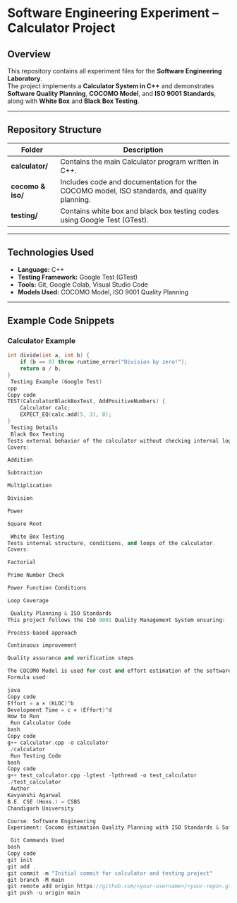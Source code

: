 #  Software Engineering Experiment – Calculator Project

##  Overview
This repository contains all experiment files for the **Software Engineering Laboratory**.  
The project implements a **Calculator System in C++** and demonstrates **Software Quality Planning**, **COCOMO Model**, and **ISO 9001 Standards**, along with **White Box** and **Black Box Testing**.

---

## Repository Structure

| Folder | Description |
|--------|--------------|
| **calculator/** | Contains the main Calculator program written in C++. |
| **cocomo & iso/** | Includes code and documentation for the COCOMO model, ISO standards, and quality planning. |
| **testing/** | Contains white box and black box testing codes using Google Test (GTest). |

---

##  Technologies Used
- **Language:** C++  
- **Testing Framework:** Google Test (GTest)  
- **Tools:** Git, Google Colab, Visual Studio Code  
- **Models Used:** COCOMO Model, ISO 9001 Quality Planning  

---

##  Example Code Snippets

### Calculator Example
```cpp
int divide(int a, int b) {
    if (b == 0) throw runtime_error("Division by zero!");
    return a / b;
}
 Testing Example (Google Test)
cpp
Copy code
TEST(CalculatorBlackBoxTest, AddPositiveNumbers) {
    Calculator calc;
    EXPECT_EQ(calc.add(5, 3), 8);
}
 Testing Details
 Black Box Testing
Tests external behavior of the calculator without checking internal logic.
Covers:

Addition

Subtraction

Multiplication

Division

Power

Square Root

 White Box Testing
Tests internal structure, conditions, and loops of the calculator.
Covers:

Factorial

Prime Number Check

Power Function Conditions

Loop Coverage

 Quality Planning & ISO Standards
This project follows the ISO 9001 Quality Management System ensuring:

Process-based approach

Continuous improvement

Quality assurance and verification steps

The COCOMO Model is used for cost and effort estimation of the software project.
Formula used:

java
Copy code
Effort = a × (KLOC)^b
Development Time = c × (Effort)^d
How to Run
 Run Calculator Code
bash
Copy code
g++ calculator.cpp -o calculator
./calculator
 Run Testing Code
bash
Copy code
g++ test_calculator.cpp -lgtest -lpthread -o test_calculator
./test_calculator
 Author
Kavyanshi Agarwal
B.E. CSE (Hons.) – CSBS
Chandigarh University

Course: Software Engineering 
Experiment: Cocomo estimation Quality Planning with ISO Standards & Software Testing

 Git Commands Used
bash
Copy code
git init
git add .
git commit -m "Initial commit for calculator and testing project"
git branch -M main
git remote add origin https://github.com/<your-username>/<your-repo>.git
git push -u origin main

